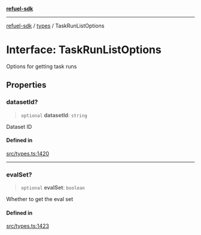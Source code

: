 [**refuel-sdk**](../../README.md)

***

[refuel-sdk](../../modules.md) / [types](../README.md) / TaskRunListOptions

# Interface: TaskRunListOptions

Options for getting task runs

## Properties

### datasetId?

> `optional` **datasetId**: `string`

Dataset ID

#### Defined in

[src/types.ts:1420](https://github.com/refuel-ai/refuel-sdk/blob/16874f20b5fcb3c7bb7b9b1c20e6a2b25e10328d/src/types.ts#L1420)

***

### evalSet?

> `optional` **evalSet**: `boolean`

Whether to get the eval set

#### Defined in

[src/types.ts:1423](https://github.com/refuel-ai/refuel-sdk/blob/16874f20b5fcb3c7bb7b9b1c20e6a2b25e10328d/src/types.ts#L1423)
